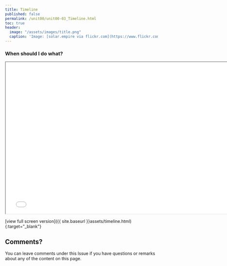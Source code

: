 ```yaml
---
title: Timeline
published: false
permalink: /unit00/unit00-03_Timeline.html
toc: true
header:
  image: "/assets/images/title.png"
  caption: 'Image: [solar.empire via flickr.com](https://www.flickr.com/photos/solar-empire/23815961328/) [CC BY-NC 2.0 DEED](https://creativecommons.org/licenses/by-nc/2.0/)'
---
```




### When should I do what?

<iframe
  src="../assets/timeline.html"
  style="width:150%; height:500px;"
></iframe>


[view full screen version]({{ site.baseurl }}assets/timeline.html){:target="_blank"}


## Comments?
You can leave comments under this Issue if you have questions or remarks about any of the content on this page.


<script src="https://utteranc.es/client.js"
        repo="GeoMOER/geoAI"
        issue-term="GeoAI_2021_unit_00_FAQ"
        theme="github-light"
        crossorigin="anonymous"
        async>
</script>

